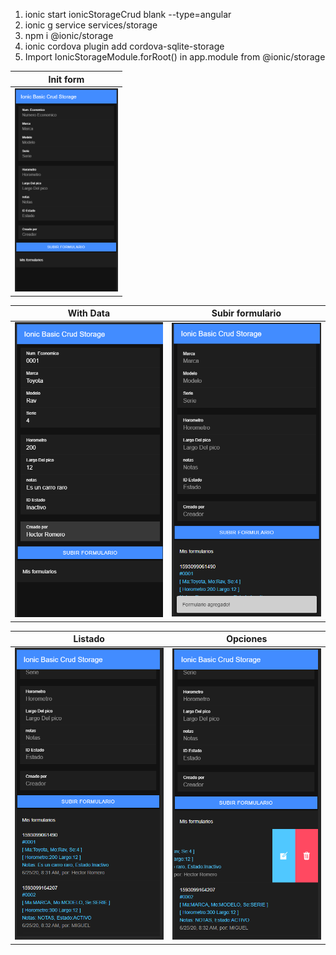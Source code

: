 1.  ionic start  ionicStorageCrud blank --type=angular
2.  ionic g service services/storage
3.  npm i @ionic/storage
4.  ionic cordova plugin add cordova-sqlite-storage
5.  Import IonicStorageModule.forRoot() in app.module from @ionic/storage


| Init form      |
|------------|
| <img src="./src/assets/form.png" width="165"> |

| With Data      | Subir formulario      |
|-------------|-------------|
| <img src="./src/assets/form-with-info.png" width="250"> | <img src="./src/assets/form-submit.png" width="250"> |

| Listado      | Opciones      |
|-------------|-------------|
| <img src="./src/assets/form-list.png" width="250"> | <img src="./src/assets/form-list-sliding.png" width="250"> |